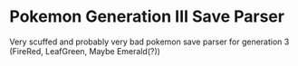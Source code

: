 # Pokemon Generation III Save Parser
Very scuffed and probably very bad pokemon save parser for generation 3 (FireRed, LeafGreen, Maybe Emerald(?))

